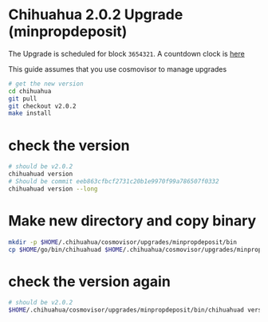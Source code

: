 # Chihuahua 2.0.2 Upgrade (minpropdeposit)

The Upgrade is scheduled for block `3654321`. A countdown clock is [here](https://www.mintscan.io/chihuahua/blocks/3654321)

This guide assumes that you use cosmovisor to manage upgrades

```bash
# get the new version
cd chihuahua
git pull
git checkout v2.0.2
make install
```

# check the version

```bash
# should be v2.0.2
chihuahuad version
# Should be commit eeb863cfbcf2731c20b1e9970f99a786507f0332
chihuahuad version --long
```

# Make new directory and copy binary

```bash
mkdir -p $HOME/.chihuahua/cosmovisor/upgrades/minpropdeposit/bin
cp $HOME/go/bin/chihuahuad $HOME/.chihuahua/cosmovisor/upgrades/minpropdeposit/bin
```

# check the version again

```bash
# should be v2.0.2
$HOME/.chihuahua/cosmovisor/upgrades/minpropdeposit/bin/chihuahuad version
```
